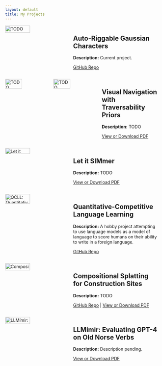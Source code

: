 ```yaml
---
layout: default
title: My Projects
---
```


<style>
.projects-container {
  display: flex;
  flex-wrap: wrap;
  justify-content: space-between;
}

.project {
  display: flex;
  margin-bottom: 30px;
  width: 100%;
}

.project img {
  width: 40%;
  margin-right: 20px;
}

.project .project-text {
  width: 55%;
}

@media (max-width: 800px) {
  .project {
    flex-direction: column;
  }

  .project img, .project .project-text {
    width: 100%;
    margin: 0;
  }
}
</style>

<div class="projects-container">

  <!-- GRIG Project -->
  <div class="project">
    <img src="assets/grig1.gif" alt="TODO">
    <div class="project-text">
      <h2>Auto-Riggable Gaussian Characters</h2>
      <p><strong>Description:</strong> Current project.</p>
      <a href="https://github.com/jolfss/grig">GitHub Repo</a>
    </div>
  </div>

  <!-- Visual Navigation Project -->
  <div class="project">
    <img src="assets/anymal_construction.gif" alt="TODO">
    <img src="assets/spliced.png" alt="TODO">
    <div class="project-text">
      <h2>Visual Navigation with Traversability Priors</h2>
      <p><strong>Description:</strong> TODO</p>
      <a href="files/VisualNavTravPriors.pdf">View or Download PDF</a>
    </div>
  </div>

  <!-- Let it SIMmer Project -->
  <div class="project">
    <img src="assets/let-it-simmer-image.jpg" alt="Let it SIMmer">
    <div class="project-text">
      <h2>Let it SIMmer</h2>
      <p><strong>Description:</strong> TODO</p>
      <a href="files/LetItSIMmer.pdf">View or Download PDF</a>
    </div>
  </div>

  <!-- QCLL Project -->
  <div class="project">
    <img src="assets/qcll-image.jpg" alt="QCLL: Quantitative-Competitive Language Learning">
    <div class="project-text">
      <h2>Quantitative-Competitive Language Learning</h2>
      <p><strong>Description:</strong> A hobby project attempting to use language models as a model of language to score humans on their ability to write in a foreign language.</p>
      <a href="https://github.com/jolfss/qcll">GitHub Repo</a>
    </div>
  </div>

  <!-- Compositional Splatting Project -->
  <div class="project">
    <img src="assets/compositional-splatting-image.jpg" alt="Compositional Splatting for Construction Sites">
    <div class="project-text">
      <h2>Compositional Splatting for Construction Sites</h2>
      <p><strong>Description:</strong> TODO</p>
      <a href="https://github.com/jolfss/grig">GitHub Repo</a> | <a href="files/SplatConstruction.pdf">View or Download PDF</a>
    </div>
  </div>

  <!-- LLMímir Project -->
  <div class="project">
    <img src="assets/llmimir-image.jpg" alt="LLMímir: Evaluating GPT-4 on Old Norse Verbs">
    <div class="project-text">
      <h2>LLMímir: Evaluating GPT-4 on Old Norse Verbs</h2>
      <p><strong>Description:</strong> Description pending.</p>
      <a href="files/LLMímir.pdf">View or Download PDF</a>
    </div>
  </div>

</div>
